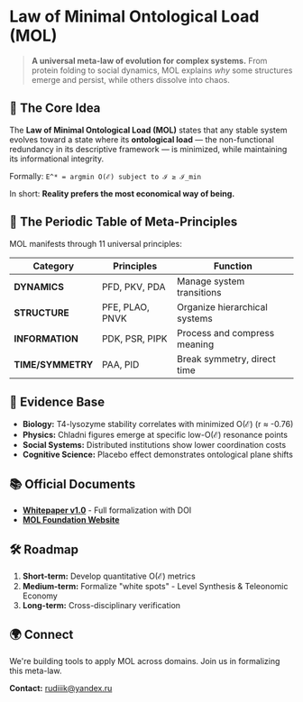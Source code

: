 # Law of Minimal Ontological Load (MOL)

> **A universal meta-law of evolution for complex systems.**
> From protein folding to social dynamics, MOL explains *why* some structures emerge and persist, while others dissolve into chaos.

## 🎯 The Core Idea

The **Law of Minimal Ontological Load (MOL)** states that any stable system evolves toward a state where its **ontological load** — the non-functional redundancy in its descriptive framework — is minimized, while maintaining its informational integrity.

Formally:
`E^* = argmin O(ℰ) subject to ℐ ≥ ℐ_min`

In short: **Reality prefers the most economical way of being.**

## 🧩 The Periodic Table of Meta-Principles

MOL manifests through 11 universal principles:

| Category | Principles | Function |
|----------|-------------|----------|
| **DYNAMICS** | PFD, PKV, PDA | Manage system transitions |
| **STRUCTURE** | PFE, PLAO, PNVK | Organize hierarchical systems |
| **INFORMATION** | PDK, PSR, PIPK | Process and compress meaning |
| **TIME/SYMMETRY** | PAA, PID | Break symmetry, direct time |

## 🔬 Evidence Base

- **Biology:** T4-lysozyme stability correlates with minimized O(ℰ) (r ≈ -0.76)
- **Physics:** Chladni figures emerge at specific low-O(ℰ) resonance points  
- **Social Systems:** Distributed institutions show lower coordination costs
- **Cognitive Science:** Placebo effect demonstrates ontological plane shifts

## 📚 Official Documents

- **[Whitepaper v1.0](https://doi.org/10.5281/zenodo.17422128)** - Full formalization with DOI
- **[MOL Foundation Website](https://singular-mol.github.io/mol-foundation/)**

## 🛠 Roadmap

1. **Short-term:** Develop quantitative O(ℰ) metrics
2. **Medium-term:** Formalize "white spots" - Level Synthesis & Teleonomic Economy  
3. **Long-term:** Cross-disciplinary verification

## 🌍 Connect

We're building tools to apply MOL across domains. Join us in formalizing this meta-law.

**Contact:** rudiiik@yandex.ru
